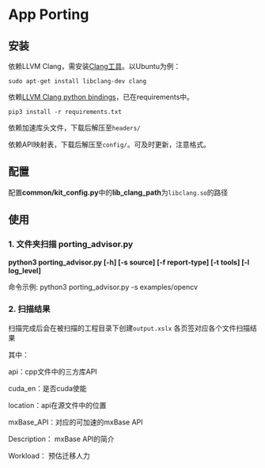 # App Porting

## 安装

依赖LLVM Clang，需安装[Clang工具](https://releases.llvm.org/)。以Ubuntu为例：

```shell
sudo apt-get install libclang-dev clang
```

依赖[LLVM Clang python bindings](https://github.com/llvm/llvm-project/tree/main/clang/bindings/python)，已在requirements中。
```shell
pip3 install -r requirements.txt
```

依赖加速库头文件，下载后解压至`headers/`

依赖API映射表，下载后解压至`config/`。可及时更新，注意格式。

## 配置

配置**common/kit_config.py**中的**lib_clang_path**为`libclang.so`的路径

## 使用

### 1. 文件夹扫描 porting_advisor.py

**python3 porting_advisor.py [-h] [-s source] [-f report-type] [-t tools] [-l log_level]**  

命令示例: python3 porting_advisor.py -s examples/opencv

### 2. 扫描结果
扫描完成后会在被扫描的工程目录下创建`output.xslx`
各页签对应各个文件扫描结果

其中：

api：cpp文件中的三方库API

cuda_en：是否cuda使能

location：api在源文件中的位置

mxBase_API：对应的可加速的mxBase API

Description： mxBase API的简介

Workload： 预估迁移人力